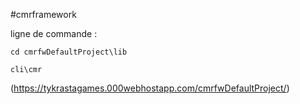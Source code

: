 #cmrframework


ligne de commande :

``cd cmrfwDefaultProject\lib``


``cli\cmr``


(https://tykrastagames.000webhostapp.com/cmrfwDefaultProject/)